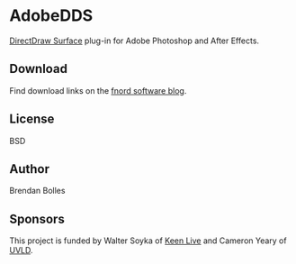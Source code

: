 AdobeDDS
========

[DirectDraw Surface](http://en.wikipedia.org/wiki/DirectDraw_Surface) plug-in for Adobe Photoshop and After Effects.

Download
--------
Find download links on the [fnord software blog](http://fnordware.blogspot.com/2014/09/dds-plug-in-for-after-effects-and.html).

License
-------
BSD


Author
------
Brendan Bolles


Sponsors
--------
This project is funded by Walter Soyka of [Keen Live](http://www.keenlive.com/) and Cameron Yeary of [UVLD](http://www.uvld.com/).
